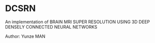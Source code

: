 # DCSRN
An implementation of BRAIN MRI SUPER RESOLUTION USING 3D DEEP DENSELY CONNECTED NEURAL NETWORKS

Author: Yunze MAN
